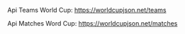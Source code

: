 Api Teams World Cup: https://worldcupjson.net/teams

Api Matches Word Cup: https://worldcupjson.net/matches
